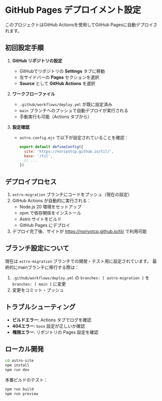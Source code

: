 # GitHub Pages デプロイメント設定

このプロジェクトはGitHub Actionsを使用してGitHub Pagesに自動デプロイされます。

## 初回設定手順

1. **GitHub リポジトリの設定**
   - GitHubでリポジトリの **Settings** タブに移動
   - 左サイドバーの **Pages** セクションを選択
   - **Source** として **GitHub Actions** を選択

2. **ワークフローファイル**
   - `.github/workflows/deploy.yml` が既に設定済み
   - `main` ブランチへのプッシュで自動デプロイが実行される
   - 手動実行も可能（Actions タブから）

3. **設定確認**
   - `astro.config.mjs` で以下が設定されていることを確認：
     ```javascript
     export default defineConfig({
       site: 'https://noriyotcp.github.io/til/',
       base: '/til',
       // ...
     })
     ```

## デプロイプロセス

1. `astro-migration` ブランチにコードをプッシュ（現在の設定）
2. GitHub Actions が自動的に実行される：
   - Node.js 20 環境をセットアップ
   - npm で依存関係をインストール
   - Astro サイトをビルド
   - GitHub Pages にデプロイ
3. デプロイ完了後、サイトが https://noriyotcp.github.io/til/ で利用可能

## ブランチ設定について

現在は `astro-migration` ブランチでの開発・テスト用に設定されています。
最終的にmainブランチに移行する際は：

1. `.github/workflows/deploy.yml` の `branches: [ astro-migration ]` を `branches: [ main ]` に変更
2. 変更をコミット・プッシュ

## トラブルシューティング

- **ビルドエラー**: Actions タブでログを確認
- **404エラー**: `base` 設定が正しいか確認
- **権限エラー**: リポジトリの Pages 設定を確認

## ローカル開発

```bash
cd astro-site
npm install
npm run dev
```

本番ビルドのテスト：

```bash
npm run build
npm run preview
```
